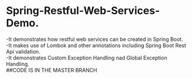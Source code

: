 # Spring-Restful-Web-Services-Demo.
-It demonstrates how restful web services can be created in Spring Boot. <br/>
-It makes use of Lombok and other annotations including Spring Boot Rest Api validation.<br/>
-It demonstrates Custom Exception Handling nad Global Exception Handling.<br/>
##CODE IS IN THE MASTER BRANCH
